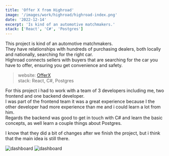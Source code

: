 ```yaml
---
title: 'Offer X from Highroad'
image: '/images/work/highroad/highroad-index.png'
date: '2022-12-14'
excerpt: 'Is kind of an automotive matchmakers.'
stack: ['React', 'C#', 'Postgres']
---
```


This project is kind of an automotive matchmakers.  
They have relationships with hundreds of purchasing dealers, both locally and nationally, searching for the right car.  
Highroad connects sellers with buyers that are searching for the car you have to offer, ensuring you get convenience and safety.

> website: [OfferX](https://dealerx.highroadx.com/offerx/highroad)  
> stack: React, C#, Postgres

For this project i had to work with a team of 3 developers including me, two frontend and one backend developer.  
I was part of the frontend team it was a great experience because I the other developer had more experience than me and i could learn a lot from him.  
Regards the backend was good to get in touch with C# and learn the basic concepts, as well learn a couple things about Postgres.

I know that they did a bit of changes after we finish the project, but i think that the main idea is still there.

![dashboard](/images/work/highroad/highroad-dashboard.png)
![dashboard](/images/work/highroad/highroad-offerx-dashboard.png)
